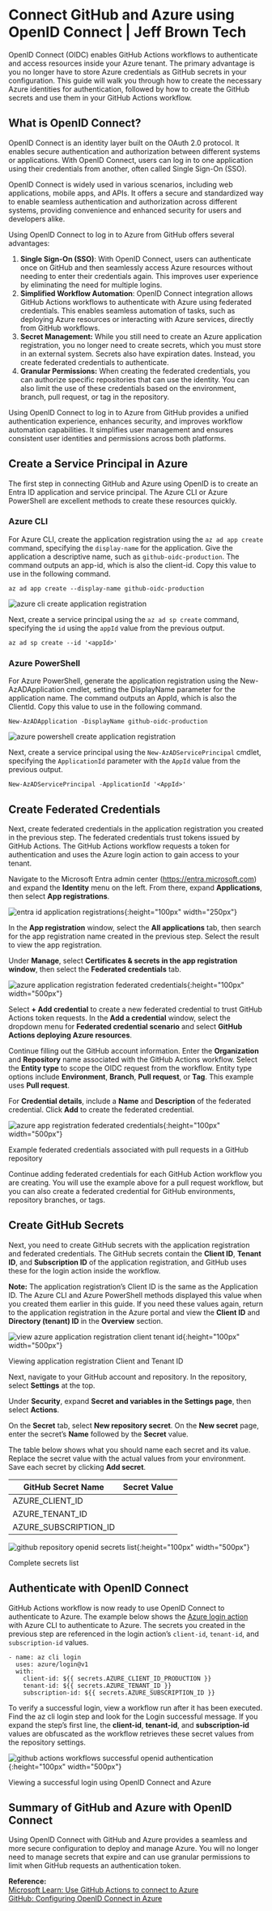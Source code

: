 # Connect GitHub and Azure using OpenID Connect | Jeff Brown Tech

OpenID Connect (OIDC) enables GitHub Actions workflows to authenticate and access resources inside your Azure tenant. The primary advantage is you no longer have to store Azure credentials as GitHub secrets in your configuration. This guide will walk you through how to create the necessary Azure identities for authentication, followed by how to create the GitHub secrets and use them in your GitHub Actions workflow.

## What is OpenID Connect?

OpenID Connect is an identity layer built on the OAuth 2.0 protocol. It enables secure authentication and authorization between different systems or applications. With OpenID Connect, users can log in to one application using their credentials from another, often called Single Sign-On (SSO).

OpenID Connect is widely used in various scenarios, including web applications, mobile apps, and APIs. It offers a secure and standardized way to enable seamless authentication and authorization across different systems, providing convenience and enhanced security for users and developers alike.

Using OpenID Connect to log in to Azure from GitHub offers several advantages:

1.  **Single Sign-On (SSO)**: With OpenID Connect, users can authenticate once on GitHub and then seamlessly access Azure resources without needing to enter their credentials again. This improves user experience by eliminating the need for multiple logins.
2.  **Simplified Workflow Automation**: OpenID Connect integration allows GitHub Actions workflows to authenticate with Azure using federated credentials. This enables seamless automation of tasks, such as deploying Azure resources or interacting with Azure services, directly from GitHub workflows.
3.  **Secret Management:** While you still need to create an Azure application registration, you no longer need to create secrets, which you must store in an external system. Secrets also have expiration dates. Instead, you create federated credentials to authenticate.
4.  **Granular Permissions:** When creating the federated credentials, you can authorize specific repositories that can use the identity. You can also limit the use of these credentials based on the environment, branch, pull request, or tag in the repository.

Using OpenID Connect to log in to Azure from GitHub provides a unified authentication experience, enhances security, and improves workflow automation capabilities. It simplifies user management and ensures consistent user identities and permissions across both platforms.

## Create a Service Principal in Azure

The first step in connecting GitHub and Azure using OpenID is to create an Entra ID application and service principal. The Azure CLI or Azure PowerShell are excellent methods to create these resources quickly.

### Azure CLI

For Azure CLI, create the application registration using the `az ad app create` command, specifying the `display-name` for the application. Give the application a descriptive name, such as `github-oidc-production`. The command outputs an app-id, which is also the client-id. Copy this value to use in the following command.

```
az ad app create --display-name github-oidc-production

```

![azure cli create application registration](./_images/Connect-GitHub-and-Azure-using-OpenID-Connect/create-spn.jpg)

Next, create a service principal using the `az ad sp create` command, specifying the `id` using the `appId` value from the previous output.

```
az ad sp create --id '<appId>'

```

### Azure PowerShell

For Azure PowerShell, generate the application registration using the New-AzADApplication cmdlet, setting the DisplayName parameter for the application name. The command outputs an AppId, which is also the ClientId. Copy this value to use in the following command.

```
New-AzADApplication -DisplayName github-oidc-production

```

![azure powershell create application registration](./_images/Connect-GitHub-and-Azure-using-OpenID-Connect/create-spn-pwsh.jpg)

Next, create a service principal using the `New-AzADServicePrincipal` cmdlet, specifying the `ApplicationId` parameter with the `AppId` value from the previous output.

```
New-AzADServicePrincipal -ApplicationId '<AppId>'

```

## Create Federated Credentials

Next, create federated credentials in the application registration you created in the previous step. The federated credentials trust tokens issued by GitHub Actions. The GitHub Actions workflow requests a token for authentication and uses the Azure login action to gain access to your tenant.

Navigate to the Microsoft Entra admin center (https://entra.microsoft.com) and expand the **Identity** menu on the left. From there, expand **Applications**, then select **App registrations**.

![entra id application registrations](./_images/Connect-GitHub-and-Azure-using-OpenID-Connect/entra-id-blades.jpg){:height="100px" width="250px"}

In the **App registration** window, select the **All applications** tab, then search for the app registration name created in the previous step. Select the result to view the app registration.

Under **Manage**, select **Certificates & secrets in the app registration window**, then select the **Federated credentials** tab.

![azure application registration federated credentials](./_images/Connect-GitHub-and-Azure-using-OpenID-Connect/spn-federated-credentials.jpg){:height="100px" width="500px"}

Select **\+ Add credential** to create a new federated credential to trust GitHub Actions token requests. In the **Add a credential** window, select the dropdown menu for **Federated credential scenario** and select **GitHub Actions deploying Azure resources**.

Continue filling out the GitHub account information. Enter the **Organization** and **Repository** name associated with the GitHub Actions workflow. Select the **Entity type** to scope the OIDC request from the workflow. Entity type options include **Environment**, **Branch**, **Pull request**, or **Tag**. This example uses **Pull request**.

For **Credential details**, include a **Name** and **Description** of the federated credential. Click **Add** to create the federated credential.

![azure app registration federated credentials](./_images/Connect-GitHub-and-Azure-using-OpenID-Connect/spn-federated-credentials-create.jpg){:height="100px" width="500px"}

Example federated credentials associated with pull requests in a GitHub repository

Continue adding federated credentials for each GitHub Action workflow you are creating. You will use the example above for a pull request workflow, but you can also create a federated credential for GitHub environments, repository branches, or tags.

## Create GitHub Secrets

Next, you need to create GitHub secrets with the application registration and federated credentials. The GitHub secrets contain the **Client ID**, **Tenant ID**, and **Subscription ID** of the application registration, and GitHub uses these for the login action inside the workflow.

**Note:** The application registration’s Client ID is the same as the Application ID. The Azure CLI and Azure PowerShell methods displayed this value when you created them earlier in this guide. If you need these values again, return to the application registration in the Azure portal and view the **Client ID** and **Directory (tenant) ID** in the **Overview** section.

![view azure application registration client tenant id](./_images/Connect-GitHub-and-Azure-using-OpenID-Connect/spn-view.jpg){:height="100px" width="500px"}

Viewing application registration Client and Tenant ID

Next, navigate to your GitHub account and repository. In the repository, select **Settings** at the top.

Under **Security**, expand **Secret and variables in the Settings page**, then select **Actions**.

On the **Secret** tab, select **New repository secret**. On the **New secret** page, enter the secret’s **Name** followed by the **Secret** value.

The table below shows what you should name each secret and its value. Replace the secret value with the actual values from your environment. Save each secret by clicking **Add secret**.

| GitHub Secret Name    | Secret Value      |
| --------------------- | ----------------- |
| AZURE_CLIENT_ID       | <Client ID>       |
| AZURE_TENANT_ID       | <Tenant ID>       |
| AZURE_SUBSCRIPTION_ID | <Subscription ID> |

![github repository openid secrets list](./_images/Connect-GitHub-and-Azure-using-OpenID-Connect/github-secrets.jpg){:height="100px" width="500px"}

Complete secrets list

## Authenticate with OpenID Connect

GitHub Actions workflow is now ready to use OpenID Connect to authenticate to Azure. The example below shows the [Azure login action](https://github.com/marketplace/actions/azure-login) with Azure CLI to authenticate to Azure. The secrets you created in the previous step are referenced in the login action’s `client-id`, `tenant-id`, and `subscription-id` values.

```
- name: az cli login
  uses: azure/login@v1
  with:
    client-id: ${{ secrets.AZURE_CLIENT_ID_PRODUCTION }}
    tenant-id: ${{ secrets.AZURE_TENANT_ID }}
    subscription-id: ${{ secrets.AZURE_SUBSCRIPTION_ID }}

```

To verify a successful login, view a workflow run after it has been executed. Find the az cli login step and look for the Login successful message. If you expand the step’s first line, the **client-id**, **tenant-id**, and **subscription-id** values are obfuscated as the workflow retrieves these secret values from the repository settings.

![github actions workflows successful openid authentication](./_images/Connect-GitHub-and-Azure-using-OpenID-Connect/github-action-validate.jpg){:height="100px" width="500px"}

Viewing a successful login using OpenID Connect and Azure

## Summary of GitHub and Azure with OpenID Connect

Using OpenID Connect with GitHub and Azure provides a seamless and more secure configuration to deploy and manage Azure. You will no longer need to manage secrets that expire and can use granular permissions to limit when GitHub requests an authentication token.

**Reference:**  
[Microsoft Learn: Use GitHub Actions to connect to Azure](https://learn.microsoft.com/azure/developer/github/connect-from-azure)  
[GitHub: Configuring OpenID Connect in Azure](https://docs.github.com/actions/deployment/security-hardening-your-deployments/configuring-openid-connect-in-azure)
